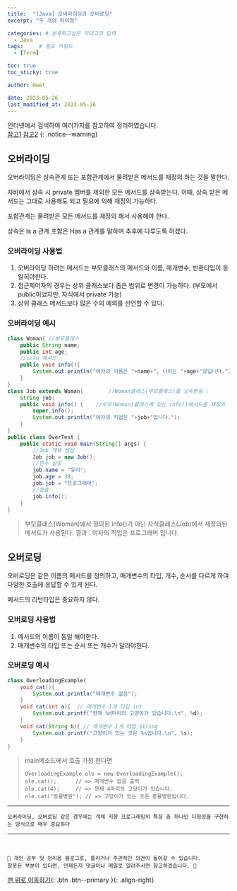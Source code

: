 ```yaml
---
title:  "[Java] 오버라이딩과 오버로딩"  
excerpt: "두 개의 차이점"

categories: # 분류하고싶은 카테고리 입력
  - Java
tags:     # 중요 키워드
  - [Term]

toc: true
toc_sticky: true

author: Hwet

date: 2023-05-26
last_modified_at: 2023-05-26
---
```


인터넷에서 검색하여 여러가지를 참고하여 정리하였습니다.    
[참고1](http://www.tcpschool.com/java/java_usingMethod_overloading)
[참고2](http://www.tcpschool.com/java/java_inheritance_overriding)
{: .notice--warning}

## 오버라이딩

오버라이딩은 상속관계 또는 포함관계에서 물려받은 메서드를 재정의 하는 것을 말한다.

자바에서 상속 시 private 멤버를 제외한 모든 메서드를 상속받는다. 이때, 상속 받은 메서드는 그대로 사용해도 되고 필요에 의해 재정의 가능하다. 

포함관계는 물려받은 모든 메서드를 재정의 해서 사용해야 한다. 

상속은 Is a 관계 포함은 Has a 관계를 말하며 추후에 다루도록 하겠다.

### 오버라이딩 사용법

1. 오버라이딩 하려는 메서드는 부모클래스의 메서드와 이름, 매개변수, 반환타입이 동일히야한다.
2. 접근제어자의 경우는 상위 클래스보다 좁은 범위로 변경이 가능하다. (부모에서 public이었지만, 자식에서 private 가능)
3. 상위 클래스 메서드보다 많은 수의 예외를 선언할 수 있다.

### 오버라이딩 예시

```java
class Woman{ //부모클래스
	public String name;
	public int age;
	//info 메서드
	public void info(){
		System.out.println("여자의 이름은 "+name+", 나이는 "+age+"살입니다.");
	}
}
class Job extends Woman{ 		//Woman클래스(부모클래스)를 상속받음 : 
	String job;
	public void info() {	//부모(Woman)클래스에 있는 info()메서드를 재정의
		super.info();
		System.out.println("여자의 직업은 "+job+"입니다.");
	}
}
public class OverTest {
	public static void main(String[] args) {
		//Job 객체 생성
		Job job = new Job();
		//변수 설정
		job.name = "유리";
		job.age = 30;
		job.job = "프로그래머";
		//호출
		job.info();
	}
}
```

> 부모클래스(Woman)에서 정의된 info()가 아닌 자식클래스(Job)에서 재정의된 메서드가 사용된다.
> 결과 : 여자의 직업은 프로그래머 입니다. 

## 오버로딩 

오버로딩은 같은 이름의 메서드를 정의하고, 매개변수의 타입, 개수, 순서를 다르게 하여 다양한 호출에 응답할 수 있게 된다.

메서드의 리턴타입은 중요하지 않다. 

### 오버로딩 사용법 

1. 메서드의 이름이 동일 해야한다. 
2. 매개변수의 타입 또는 순서 또는 개수가 달라야한다.


### 오버로딩 예시
```java
class OverloadingExample{
	void cat(){
		System.out.println("매개변수 없음");
	}
	void cat(int a){  // 매개변수 1개 타입 int
		System.out.printf("현재 %d마리의 고양이가 있습니다.\n", %d);
	}
	void cat(String b){ // 매개변수 1개 타입 String
		System.out.printf("고양이가 있는 곳은 %s입니다.\n", %s);
	}
}
```

> main메소드에서 호출 가정 한다면
  >	```
  > OverloadingExample ole = new OverloadingExample();
  >	ole.cat(); 		// => 매개변수 없음 출력
  >	ole.cat(4);		// => 현재 4마리의 고양이가 있습니다.
  >	ole.cat("동물병원"); // => 고양이가 있는 곳은 동물병원입니다.
  > ```

***

`오버라이딩, 오버로딩 같은 경우에는 객체 지향 프로그래밍의 특징 중 하나인 다형성을 구현하는 방식으로 매우 중요하다`

***
<br>
    
    📢 개인 공부 및 정리용 블로그로, 틀리거나 주관적인 의견이 들어갈 수 있습니다.
    잘못된 부분이 있다면, 언제든지 댓글이나 메일로 알려주시면 참고하겠습니다. 🔔

[맨 위로 이동하기](#){: .btn .btn--primary }{: .align-right}